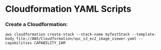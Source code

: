 # Cloudformation YAML Scripts

### Create a Cloudformation:
```
aws cloudformation create-stack --stack-name myTestStack --template-body file://AWS/Cloudformation/vpc_s3_ec2_image_viewer.yaml --capabilities CAPABILITY_IAM
```

